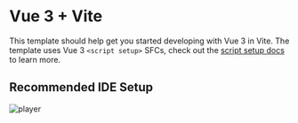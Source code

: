 # Vue 3 + Vite

This template should help get you started developing with Vue 3 in Vite. The template uses Vue 3 `<script setup>` SFCs, check out the [script setup docs](https://v3.vuejs.org/api/sfc-script-setup.html#sfc-script-setup) to learn more.

## Recommended IDE Setup

![player](https://github.com/minayekta/palayer-music/assets/52190305/cca2259d-2d22-4bbd-adef-6a4ffddaf5ad)
